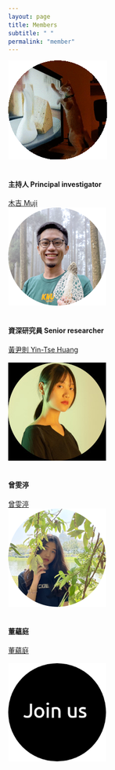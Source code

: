 ```yaml
---
layout: page
title: Members
subtitle: " "
permalink: "member"
--- 
```

<div class="container-fluid">
<div class="row">
  <div class="col no-gutters col-sm col-md">
     <div class="hovereffect">
     <a class="info" href="muji"><img class="img-responsive" src="/assets/img/people/Muji_TV_crop_circle.gif" alt=""></a>
     </div><br>
     <h4>主持人 Principal investigator</h4>
     <a href="muji">木吉 Muji</a><br>
  </div>
  <div class="col no-gutters col-sm col-md">
    <div class="hovereffect">
     <a class="info" href="ythuang"><img class="img-responsive" src="/assets/img/people/Me2021_circle_200.png" alt=""></a>
     </div><br>
     <h4>資深研究員 Senior researcher</h4>
     <a href="ythuang">黃尹則 Yin-Tse Huang</a><br>
  </div>
</div>
<br>
<div class="row">
  <div class="col no-gutters col-sm col-md">
     <div class="hovereffect">
     <a class="info" href="曾雯渟"><img class="img-responsive" src="/assets/img/people/曾雯渟_circle.jpg" alt=""></a>
     </div><br>
     <h4>曾雯渟</h4>
     <a href="曾雯渟">曾雯渟</a><br>
  </div>
  <div class="col no-gutters col-sm col-md">
    <div class="hovereffect">
     <a class="info" href="董蘊庭"><img class="img-responsive" src="/assets/img/people/董蘊庭_circle.png" alt=""></a>
     </div><br>
     <h4>董蘊庭</h4>
     <a href="董蘊庭">董蘊庭</a><br>
  </div>
</div>
<br>
  <div class="col no-gutters col-sm col-md">
    <div class="hovereffect">
    <a class="info" href="join_us"><img class="img-responsive" src="/assets/img/people/joinus_circle_200.png" alt=""></a>
    </div><br>
    <h4> </h4>
    <a href="join_us"> </a><br>
  </div>
    <div class="col no-gutters col-sm col-md">  
      
  </div>
</div>

